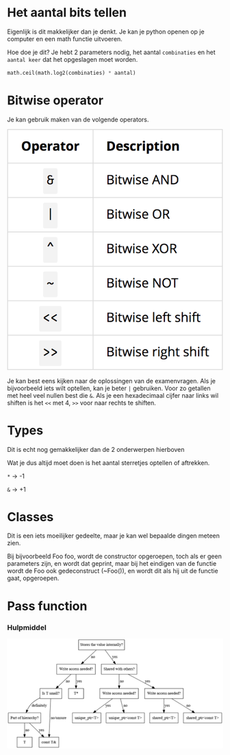 # Het aantal bits tellen

Eigenlijk is dit makkelijker dan je denkt.
Je kan je python openen op je computer en een math functie uitvoeren.

Hoe doe je dit? Je hebt 2 parameters nodig, het aantal `combinaties` en het `aantal keer` dat het opgeslagen moet worden.

```python
math.ceil(math.log2(combinaties) * aantal)
```

# Bitwise operator

Je kan gebruik maken van de volgende operators.

![bitwise-opreators](img/bitwise-operators.png)

Je kan best eens kijken naar de oplossingen van de examenvragen. 
Als je bijvoorbeeld iets wilt optellen, kan je beter `|` gebruiken.
Voor zo getallen met heel veel nullen best die `&`.
Als je een hexadecimaal cijfer naar links wil shiften is het `<<` met 4, `>>` voor naar rechts te shiften.

# Types

Dit is echt nog gemakkelijker dan de 2 onderwerpen hierboven

Wat je dus altijd moet doen is het aantal sterretjes optellen of aftrekken.

`*` -> -1

`&` -> +1

# Classes

Dit is een iets moeilijker gedeelte, maar je kan wel bepaalde dingen meteen zien.

Bij bijvoorbeeld Foo foo, wordt de constructor opgeroepen, toch als er geen parameters zijn, en wordt dat geprint, maar bij het eindigen van de functie wordt de Foo ook gedeconstruct (~Foo()), en wordt dit als hij uit de functie gaat, opgeroepen.


# Pass function

### Hulpmiddel

![parameter-types](/img/parameter-types.png)